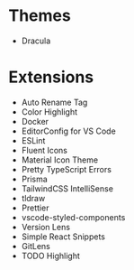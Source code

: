 # Themes

- Dracula

# Extensions

- Auto Rename Tag
- Color Highlight
- Docker
- EditorConfig for VS Code
- ESLint
- Fluent Icons
- Material Icon Theme
- Pretty TypeScript Errors
- Prisma
- TailwindCSS IntelliSense
- tldraw
- Prettier
- vscode-styled-components
- Version Lens
- Simple React Snippets
- GitLens
- TODO Highlight
